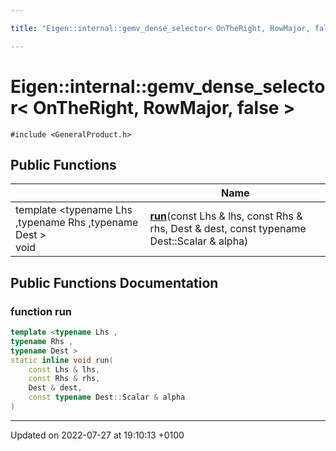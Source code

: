 ```yaml
---

title: "Eigen::internal::gemv_dense_selector< OnTheRight, RowMajor, false >"

---
```


# Eigen::internal::gemv_dense_selector< OnTheRight, RowMajor, false >






`#include <GeneralProduct.h>`

## Public Functions

|                | Name           |
| -------------- | -------------- |
| template <typename Lhs ,typename Rhs ,typename Dest \> <br>void | **[run](http://example.org/classes/structeigen_1_1internal_1_1gemv__dense__selector_3_01ontheright_00_01rowmajor_00_01false_01_4/#function-run)**(const Lhs & lhs, const Rhs & rhs, Dest & dest, const typename Dest::Scalar & alpha) |

## Public Functions Documentation

### function run

```cpp
template <typename Lhs ,
typename Rhs ,
typename Dest >
static inline void run(
    const Lhs & lhs,
    const Rhs & rhs,
    Dest & dest,
    const typename Dest::Scalar & alpha
)
```


-------------------------------

Updated on 2022-07-27 at 19:10:13 +0100